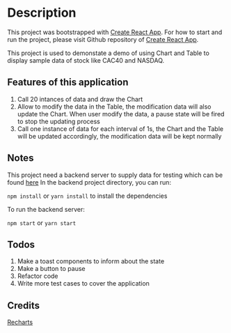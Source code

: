 # Description

This project was bootstrapped with [Create React App](https://github.com/facebook/create-react-app).
For how to start and run the project, please visit Github repository of [Create React App](https://github.com/facebook/create-react-app).

This project is used to demonstate a demo of using Chart and Table to display sample data of stock like CAC40 and NASDAQ.

## Features of this application

1. Call 20 intances of data and draw the Chart
2. Allow to modify the data in the Table, the modification data will also update the Chart. When user modify the data, a pause state will be fired to stop the updating process
3. Call one instance of data for each interval of 1s, the Chart and the Table will be updated accordingly, the modification data will be kept normally

## Notes

This project need a backend server to supply data for testing which can be found [here](https://github.com/o2t/tutorial-node-stock-server )
In the backend project directory, you can run:

`npm install` or `yarn install` to install the dependencies

To run the backend server:

`npm start` or `yarn start`

## Todos

1. Make a toast components to inform about the state
2. Make a button to pause
3. Refactor code
4. Write more test cases to cover the application

## Credits

[Recharts](http://recharts.org/en-US/)